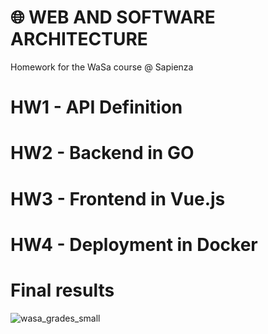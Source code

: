 # 🌐 WEB AND SOFTWARE ARCHITECTURE
Homework for the WaSa course @ Sapienza

# HW1 - API Definition

# HW2 - Backend in GO

# HW3 - Frontend in Vue.js

# HW4 - Deployment in Docker

# Final results
![wasa_grades_small](https://user-images.githubusercontent.com/80824277/214653650-16a7660f-116c-4dc2-98c1-bcd41409c0db.png)

